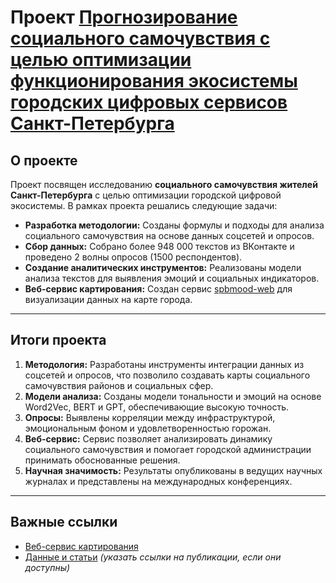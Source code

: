 # Проект [Прогнозирование социального самочувствия с целью оптимизации функционирования экосистемы городских цифровых сервисов Санкт-Петербурга](https://rscf.ru/project/23-28-10069/)

## О проекте

Проект посвящен исследованию **социального самочувствия жителей Санкт-Петербурга** с целью оптимизации городской цифровой экосистемы. В рамках проекта решались следующие задачи:

- **Разработка методологии:** Созданы формулы и подходы для анализа социального самочувствия на основе данных соцсетей и опросов.
- **Сбор данных:** Собрано более 948 000 текстов из ВКонтакте и проведено 2 волны опросов (1500 респондентов).
- **Создание аналитических инструментов:** Реализованы модели анализа текстов для выявления эмоций и социальных индикаторов.
- **Веб-сервис картирования:** Создан сервис [spbmood-web](https://petersburg-mood-project.github.io/spbmood-web/) для визуализации данных на карте города.

---

## Итоги проекта

1. **Методология:** Разработаны инструменты интеграции данных из соцсетей и опросов, что позволило создавать карты социального самочувствия районов и социальных сфер.
2. **Модели анализа:** Созданы модели тональности и эмоций на основе Word2Vec, BERT и GPT, обеспечивающие высокую точность.
3. **Опросы:** Выявлены корреляции между инфраструктурой, эмоциональным фоном и удовлетворенностью горожан.
4. **Веб-сервис:** Сервис позволяет анализировать динамику социального самочувствия и помогает городской администрации принимать обоснованные решения.
5. **Научная значимость:** Результаты опубликованы в ведущих научных журналах и представлены на международных конференциях.

---

## Важные ссылки

- [Веб-сервис картирования](https://petersburg-mood-project.github.io/spbmood-web/)
- [Данные и статьи](#) *(указать ссылки на публикации, если они доступны)*
